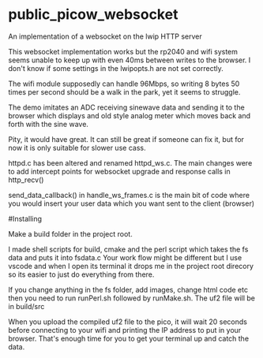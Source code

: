 # public_picow_websocket
An implementation of a websocket on the lwip HTTP server

This websocket implementation works but the rp2040 and wifi 
system seems unable to keep up with even 40ms between writes to the browser.
I don't know if some settings in the lwipopts.h are not set correctly. 

The wifi module supposedly can handle 96Mbps, so writing 8 bytes 50 times per second
should be a walk in the park, yet it seems to struggle.  

The demo imitates an ADC receiving sinewave data and sending it to the 
browser which displays and old style analog meter which moves back and forth
with the sine wave.  

Pity, it would have great. It can still be great if someone can fix it, 
but for now it is only suitable for slower use cass.

httpd.c has been altered and renamed httpd_ws.c. The main changes were to add intercept
points for websocket upgrade and response calls in http_recv()

send_data_callback() in handle_ws_frames.c is the main bit of code where you would 
insert your user data which you want sent to the client (browser)

#Installing

Make a build folder in the project root.

I made shell scripts for build, cmake and the perl script which takes the fs data and puts it into
fsdata.c  Your work flow might be different but I use vscode and when I open its terminal
it drops me in the project root direcory so its easier to just do everything from there.

If you change anything in the fs folder, add images, change html code etc then you
need to run runPerl.sh followed by runMake.sh. The uf2 file will be in build/src

When you upload the compiled uf2 file to the pico, it will wait 20 seconds before 
connecting to your wifi and printing the IP address to put in your browser.
That's enough time for you to get your terminal up and catch the data.
